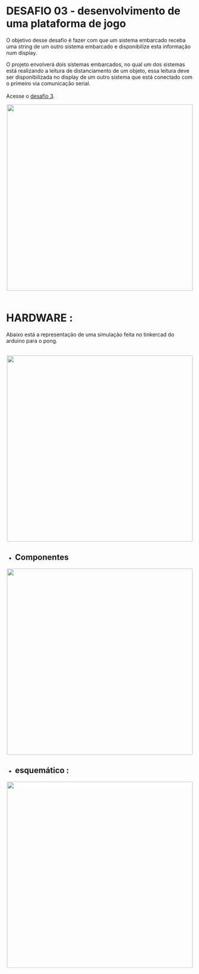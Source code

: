 # **DESAFIO 03 - desenvolvimento de uma plataforma de jogo**
 
O objetivo desse desafio é fazer com que um sistema embarcado receba uma string de um outro sistema embarcado e disponibilize esta informação num display.

O projeto envolverá dois sistemas embarcados, no qual um dos sistemas está realizando a leitura de distanciamento de um objeto, essa leitura deve ser disponibilizada no display de um outro sistema que está conectado com o primeiro via comunicação serial.
<br/>
<br/>
Acesse o [desafio 3](https://www.tinkercad.com/things/7rxjiAGjmyg-desafio-03-sist-embarcados/editel?sharecode=aEA1r1uhOvTOz76HlKjHzsmui2sIZZILya43ItDnJtU).

 <div align="center">
<img src="https://user-images.githubusercontent.com/99812296/177029184-dcc8ab95-d58e-4f75-8a64-2955113a7c28.png" width="500"/>
</div>

<br/>

# **HARDWARE** :
Abaixo está a representação de uma simulação feita no tinkercad do arduino para o pong.
<br/>
<br/>

<div align="center">
<img src="https://user-images.githubusercontent.com/99812296/177029249-f28cc798-b4f5-4522-99c6-99659e99ec3f.png" width="500"/>
</div>

- ## **Componentes**

<div align="center">
<img src="https://user-images.githubusercontent.com/99812296/165872214-5c897a03-1622-41a5-aa97-29c23e3dbeee.png" width="500"/>
</div>
 
 - ## **esquemático** :

<div align="center">
<img src="https://user-images.githubusercontent.com/99812296/165873452-3f48a92b-4979-424b-b482-9007e53e4622.png" width="500"/>
</div>
<br/>
